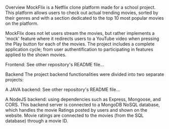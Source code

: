 Overview
MockFlix is a Netflix clone platform made for a school project. This platform allows users
to check out actual trending movies, sorted by their genres and with a section dedicated
to the top 10 most popular movies on the platform.

MockFlix does not let users stream the movies, but rather implements a 'mock' feature
where it redirects users to a YouTube video when pressing the Play button for each of the
movies.
The project includes a complete application cycle; from user authentification to
participating in features applied to the shown movies.

Frontend: See other repository's README file... 

Backend
The project backend functionalities were divided into two separate projects:

A JAVA backend: See other repository's README file...

A NodeJS backend: using dependencies such as Express, Mongoose, and CORS.
This backend server is connected to a MongoDB NoSQL database, which handles
the movie Ratings posted by users and shown on the website. Movie ratings are
connected to the movies (from the SQL database) through a movie ID.
